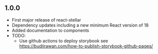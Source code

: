 ## 1.0.0

- First major release of react-stellar
- Dependency updates including a new minimum React version of 18
- Added documentation to components
- TODO:
  - Use github actions to deploy storybook see https://budiirawan.com/how-to-publish-storybook-github-pages/
